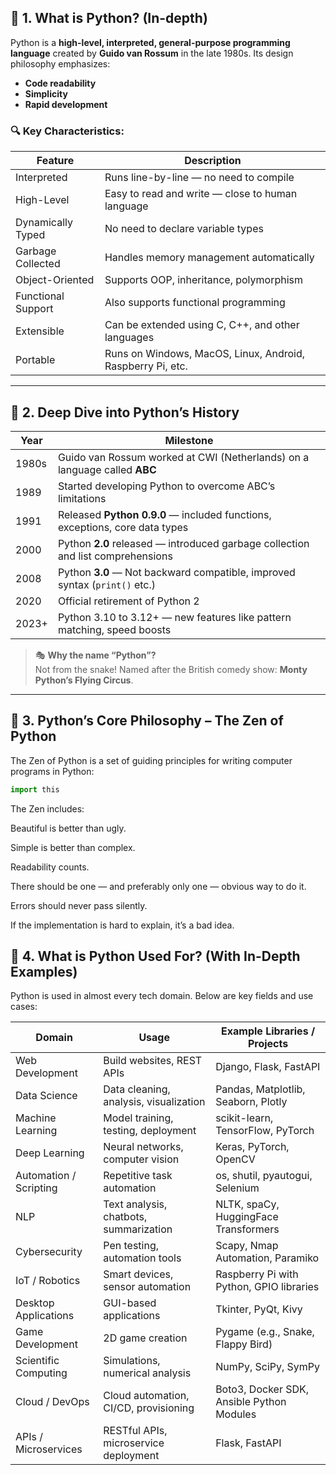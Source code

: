 ## 📌 1. What is Python? (In-depth)

Python is a **high-level, interpreted, general-purpose programming language** created by **Guido van Rossum** in the late 1980s. Its design philosophy emphasizes:

- **Code readability**
- **Simplicity**
- **Rapid development**

### 🔍 Key Characteristics:

| Feature             | Description                                                |
|---------------------|------------------------------------------------------------|
| Interpreted         | Runs line-by-line — no need to compile                     |
| High-Level          | Easy to read and write — close to human language           |
| Dynamically Typed   | No need to declare variable types                          |
| Garbage Collected   | Handles memory management automatically                    |
| Object-Oriented     | Supports OOP, inheritance, polymorphism                    |
| Functional Support  | Also supports functional programming                       |
| Extensible          | Can be extended using C, C++, and other languages          |
| Portable            | Runs on Windows, MacOS, Linux, Android, Raspberry Pi, etc. |

---

## 📌 2. Deep Dive into Python’s History

| Year     | Milestone                                                                 |
|----------|---------------------------------------------------------------------------|
| 1980s    | Guido van Rossum worked at CWI (Netherlands) on a language called **ABC** |
| 1989     | Started developing Python to overcome ABC’s limitations                   |
| 1991     | Released **Python 0.9.0** — included functions, exceptions, core data types |
| 2000     | Python **2.0** released — introduced garbage collection and list comprehensions |
| 2008     | Python **3.0** — Not backward compatible, improved syntax (`print()` etc.) |
| 2020     | Official retirement of Python 2                                           |
| 2023+    | Python 3.10 to 3.12+ — new features like pattern matching, speed boosts   |

> 🎭 **Why the name “Python”?**  
> Not from the snake! Named after the British comedy show: **Monty Python’s Flying Circus**.

---

## 📌 3. Python’s Core Philosophy – The Zen of Python

The Zen of Python is a set of guiding principles for writing computer programs in Python:

```python
import this

```

The Zen includes:

Beautiful is better than ugly.

Simple is better than complex.

Readability counts.

There should be one — and preferably only one — obvious way to do it.

Errors should never pass silently.

If the implementation is hard to explain, it’s a bad idea.


## 📌 4. What is Python Used For? (With In-Depth Examples)

Python is used in almost every tech domain. Below are key fields and use cases:

| Domain                 | Usage                                  | Example Libraries / Projects              |
| ---------------------- | -------------------------------------- | ----------------------------------------- |
| Web Development        | Build websites, REST APIs              | Django, Flask, FastAPI                    |
| Data Science           | Data cleaning, analysis, visualization | Pandas, Matplotlib, Seaborn, Plotly       |
| Machine Learning       | Model training, testing, deployment    | scikit-learn, TensorFlow, PyTorch         |
| Deep Learning          | Neural networks, computer vision       | Keras, PyTorch, OpenCV                    |
| Automation / Scripting | Repetitive task automation             | os, shutil, pyautogui, Selenium           |
| NLP                    | Text analysis, chatbots, summarization | NLTK, spaCy, HuggingFace Transformers     |
| Cybersecurity          | Pen testing, automation tools          | Scapy, Nmap Automation, Paramiko          |
| IoT / Robotics         | Smart devices, sensor automation       | Raspberry Pi with Python, GPIO libraries  |
| Desktop Applications   | GUI-based applications                 | Tkinter, PyQt, Kivy                       |
| Game Development       | 2D game creation                       | Pygame (e.g., Snake, Flappy Bird)         |
| Scientific Computing   | Simulations, numerical analysis        | NumPy, SciPy, SymPy                       |
| Cloud / DevOps         | Cloud automation, CI/CD, provisioning  | Boto3, Docker SDK, Ansible Python Modules |
| APIs / Microservices   | RESTful APIs, microservice deployment  | Flask, FastAPI                            |

